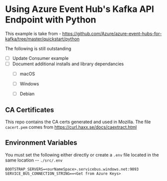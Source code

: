 # Using Azure Event Hub's Kafka API Endpoint with Python 

This example is take from - https://github.com/Azure/azure-event-hubs-for-kafka/tree/master/quickstart/python

The following is still outstanding

- [ ] Update Consumer example
- [ ] Document additional installs and library dependancies
    - [ ] macOS
    - [ ] Windows
    - [ ] Debian



## CA Certificates
This repo contains the CA certs generated and used in Mozilla. The file `cacert.pem` comes from https://curl.haxx.se/docs/caextract.html


## Environment Variables
You must set the following either directly or create a `.env` file located in the same location -- `./src/.env`

```
BOOTSTRAP_SERVERS=<ourNameSpace>.servicebus.windows.net:9093
SERVICE_BUS_CONNECTION_STRING==<Get from Azure Keys>
```

